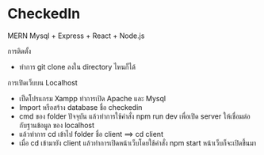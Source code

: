 # CheckedIn 
MERN Mysql + Express + React + Node.js

การติดตั้ง
- ทำการ git clone ลงใน directory ไหนก็ได้

การเปิดเว็บบน Localhost
- เป็ดโปรแกรม Xampp ทำการเปิด Apache และ Mysql
- Import หรือสร้าง database ชื่อ checkedin
- cmd ของ folder ปัจจุบัน แล้วทำการใช้คำสั่ง npm run dev เพื่อเปิด server ให้เชื่อมต่อกับฐานข้อมูล ของ localhost
- แล้วทำการ cd เข้าไป folder ชื่อ client ==> cd client 
- เมื่อ cd เข้ามายัง client แล้วทำการเปิดหน้าเว็บโดยใช้คำสั่ง npm start หน้าเว็บก็จะเปิดขึ้นมา
